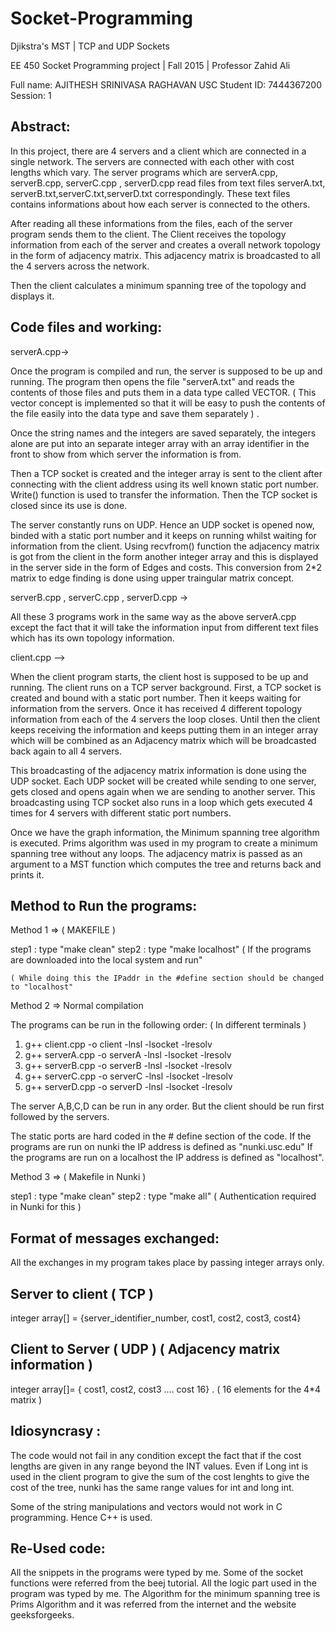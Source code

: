 # Socket-Programming
Djikstra's MST | TCP and UDP Sockets

EE 450 Socket Programming project | Fall 2015 | Professor Zahid Ali

Full name: AJITHESH SRINIVASA RAGHAVAN
USC Student ID: 7444367200
Session: 1

Abstract:
---------

In this project, there are 4 servers and a client which are connected in a single network. The servers are connected with each other with cost lengths which vary. The server programs which are serverA.cpp, serverB.cpp, serverC.cpp , serverD.cpp read files from text files serverA.txt, serverB.txt,serverC.txt,serverD.txt correspondingly. These text files contains informations about how each server is connected to the others.

After reading all these informations from the files, each of the server program sends them to the client. The Client receives the topology information from each of the server and creates a overall network topology in the form of adjacency matrix. This adjacency matrix is broadcasted to all the 4 servers across the network.

Then the client calculates a minimum spanning tree of the topology and displays it.

Code files and working:
-----------------------

serverA.cpp->

Once the program is compiled and run, the server is supposed to be up and running. The program then opens the file "serverA.txt" and reads the contents of those files and puts them in a data type called VECTOR. ( This vector concept is implemented so that it will be easy to push the contents of the file easily into the data type and save them separately ) .

Once the string names and the integers are saved separately, the integers alone are put into an separate integer array with an array identifier in the front to show from which server the information is from. 

Then a TCP socket is created and the integer array is sent to the client after connecting with the client address using its well known static port number. Write() function is used to transfer the information. Then the TCP socket is closed since its use is done.

The server constantly runs on UDP. Hence an UDP socket is opened now, binded with a static port number and it keeps on running whilst waiting for information from the client. Using recvfrom() function the adjacency matrix is got from the client in the form another integer array and this is displayed in the server side in the form of Edges and costs. This conversion from 2*2 matrix to edge finding is done using upper traingular matrix concept.

serverB.cpp , serverC.cpp , serverD.cpp ->

All these 3 programs work in the same way as the above serverA.cpp except the fact that it will take the information input from different text files which has its own topology information.


client.cpp  -->

When the client program starts, the client host is supposed to be up and running. The client runs on a TCP server background. First, a TCP socket is created and bound with a static port number. Then it keeps waiting for information from the servers. Once it has received 4 different topology information from each of the 4 servers the loop closes. Until then the client keeps receiving the information and keeps putting them in an integer array which will be combined as an Adjacency matrix which will be broadcasted back again to all 4 servers.

This broadcasting of the adjacency matrix information is done using the UDP socket. Each UDP socket will be created while sending to one server, gets closed and opens again when we are sending to another server. This broadcasting using TCP socket also runs in a loop which gets executed 4 times for 4 servers with different static port numbers.

Once we have the graph information, the Minimum spanning tree algorithm is executed. Prims algorithm was used in my program to create a minimum spanning tree without any loops. The adjacency matrix is passed as an argument to a MST function which computes the tree and returns back and prints it.


Method to Run the programs:
---------------------------


Method 1 => ( MAKEFILE )

step1 : type "make clean"
step2 : type "make localhost" ( If the programs are downloaded into the local system and run"

	( While doing this the IPaddr in the #define section should be changed to "localhost"

Method 2 => Normal compilation

The programs can be run in the following order: ( In different terminals )

1. g++ client.cpp -o client -lnsl -lsocket -lresolv
2. g++ serverA.cpp -o serverA -lnsl -lsocket -lresolv
3. g++ serverB.cpp -o serverB -lnsl -lsocket -lresolv
4. g++ serverC.cpp -o serverC -lnsl -lsocket -lresolv
5. g++ serverD.cpp -o serverD -lnsl -lsocket -lresolv

The server A,B,C,D can be run in any order. But the client should be run first followed by the servers.

The static ports are hard coded in the # define section of the code. 
If the programs are run on nunki the IP address is defined as "nunki.usc.edu"
If the programs are run on a localhost the IP address is defined as "localhost".

Method 3 => ( Makefile in Nunki )

step1 : type "make clean"
step2 : type "make all"  ( Authentication required in Nunki for this )


Format of messages exchanged:
----------------------------

All the exchanges in my program takes place by passing integer arrays only. 

Server to client ( TCP )
------------------------

integer array[] = {server_identifier_number, cost1, cost2, cost3, cost4}

Client to Server ( UDP ) ( Adjacency matrix information ) 
-------------------------

integer array[]= { cost1, cost2, cost3 .... cost 16} . ( 16 elements for the 4*4 matrix )


Idiosyncrasy :
------------

The code would not fail in any condition except the fact that if the cost lengths are given in any range beyond the INT values. Even if Long int is used in the client program to give the sum of the cost lenghts to give the cost of the tree, nunki has the same range values for int and long int.

Some of the string manipulations and vectors would not work in C programming. Hence C++ is used.


Re-Used code:
------------

All the snippets in the programs were typed by me. Some of the socket functions were referred from the beej tutorial. All the logic part used in the program was typed by me. The Algorithm for the minimum spanning tree is Prims Algorithm and it was referred from the internet and the website geeksforgeeks.
